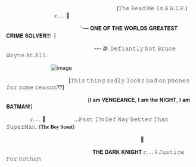 ㅤㅤㅤㅤㅤㅤㅤㅤㅤㅤㅤㅤㅤㅤㅤㅤㅤㅤㅤㅤㅤㅤㅤ(𝚃𝚑𝚎 𝚁𝚎𝚊𝚍 𝙼𝚎 𝙸𝚜  𝙰  𝚆.𝙸.𝙿.)
ㅤㅤㅤㅤㅤㅤㅤㅤㅤㅤㅤ೯.  .    . 🦇


ㅤㅤㅤㅤㅤㅤㅤㅤㅤㅤㅤㅤㅤㅤㅤ╰━ 𝐎𝐍𝐄 𝐎𝐅 𝐓𝐇𝐄 𝐖𝐎𝐑𝐋𝐃𝐒 𝐆𝐑𝐄𝐀𝐓𝐄𝐒𝐓 𝐂𝐑𝐈𝐌𝐄 𝐒𝐎𝐋𝐕𝐄𝐑!!! ⌇

ㅤㅤㅤㅤㅤㅤㅤㅤㅤㅤㅤㅤㅤㅤㅤㅤㅤㅤ _-__-__-_
Ꮺ. 𝙳𝚎𝚏𝚒𝚊𝚗𝚝𝚕𝚢 𝙽𝚘𝚝 𝙱𝚛𝚞𝚌𝚎 𝚆𝚊𝚢𝚗𝚎 𝙰𝚝 𝙰𝚕𝚕. 

ㅤ
ㅤㅤㅤㅤㅤㅤㅤㅤ![image](https://github.com/user-attachments/assets/4c473765-5f1b-4430-ad51-8a2e31ccc000)



ㅤㅤㅤㅤㅤㅤㅤㅤㅤㅤㅤㅤㅤ[𝚃𝚑𝚒𝚜 𝚝𝚑𝚒𝚗𝚐 𝚜𝚊𝚍𝚕𝚢 𝚕𝚘𝚘𝚔𝚜 𝚋𝚊𝚍 𝚘𝚗 𝚙𝚑𝚘𝚗𝚎𝚜 𝚏𝚘𝚛 𝚜𝚘𝚖𝚎 𝚛𝚎𝚊𝚜𝚘𝚗??]


ㅤㅤㅤㅤㅤㅤㅤㅤㅤㅤㅤㅤㅤㅤㅤㅤㅤ[𝐈 𝐚𝐦 𝐕𝐄𝐍𝐆𝐄𝐀𝐍𝐂𝐄, 𝐈 𝐚𝐦 𝐭𝐡𝐞 𝐍𝐈𝐆𝐇𝐓, 𝐈 𝐚𝐦 𝐁𝐀𝐓𝐌𝐀𝐍!]



ㅤㅤㅤㅤㅤ೯.  .    . 🦇ㅤㅤㅤㅤㅤㅤ...𝙿𝚜𝚜𝚝 𝙸'𝚖 𝙳𝚎𝚏 𝚆𝚊𝚢 𝙱𝚎𝚝𝚝𝚎𝚛 𝚃𝚑𝚊𝚗 𝚂𝚞𝚙𝚎𝚛𝙼𝚊𝚗. (𝐓𝐡𝐞 𝐁𝐨𝐲 𝐒𝐜𝐨𝐮𝐭)ㅤㅤㅤㅤㅤㅤㅤㅤㅤㅤㅤㅤ

ㅤㅤㅤㅤㅤㅤㅤㅤㅤㅤㅤㅤㅤㅤㅤㅤㅤㅤㅤㅤㅤㅤㅤㅤㅤㅤㅤㅤ🦇

ㅤㅤㅤㅤㅤㅤㅤㅤㅤㅤㅤㅤㅤㅤㅤㅤㅤㅤ𝐓𝐇𝐄 𝐃𝐀𝐑𝐊 𝐊𝐍𝐈𝐆𝐇𝐓 ೯.  .    . ꒰ 𝙹𝚞𝚜𝚝𝚒𝚌𝚎 𝙵𝚘𝚛 𝙶𝚘𝚝𝚑𝚊𝚖



ㅤㅤㅤㅤㅤㅤㅤㅤㅤㅤㅤㅤㅤㅤㅤ
